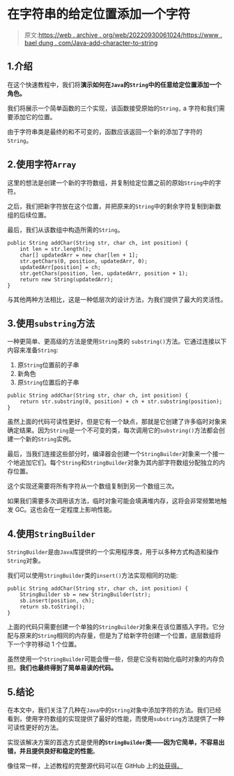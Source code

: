 # 在字符串的给定位置添加一个字符

> 原文:[https://web . archive . org/web/20220930061024/https://www . bael dung . com/Java-add-character-to-string](https://web.archive.org/web/20220930061024/https://www.baeldung.com/java-add-character-to-string)

## 1.介绍

在这个快速教程中，我们将**演示如何在`Java`的`String`中的任意给定位置添加一个角色。**

我们将展示一个简单函数的三个实现，该函数接受原始的`String,` a 字符和我们需要添加它的位置。

由于字符串类是最终的和不可变的，函数应该返回一个新的添加了字符的`String`。

## 2.使用字符`Array`

这里的想法是创建一个新的字符数组，并复制给定位置之前的原始`String`中的字符。

之后，我们把新字符放在这个位置，并把原来的`String`中的剩余字符复制到新数组的后续位置。

最后，我们从该数组中构造所需的`String`。

```
public String addChar(String str, char ch, int position) {
    int len = str.length();
    char[] updatedArr = new char[len + 1];
    str.getChars(0, position, updatedArr, 0);
    updatedArr[position] = ch;
    str.getChars(position, len, updatedArr, position + 1);
    return new String(updatedArr);
}
```

与其他两种方法相比，这是一种低层次的设计方法，为我们提供了最大的灵活性。

## 3.使用`substring`方法

一种更简单、更高级的方法是使用`String`类的 `substring()`方法。它通过连接以下内容来准备`String`:

1.  原`String`位置前的子串
2.  新角色
3.  原`String`位置后的子串

```
public String addChar(String str, char ch, int position) {
    return str.substring(0, position) + ch + str.substring(position);
}
```

虽然上面的代码可读性更好，但是它有一个缺点，那就是它创建了许多临时对象来确定结果。因为`String`是一个不可变的类，每次调用它的`substring()`方法都会创建一个新的`String`实例。

最后，当我们连接这些部分时，编译器会创建一个`StringBuilder`对象来一个接一个地追加它们。每个`String`和`StringBuilder`对象为其内部字符数组分配独立的内存位置。

这个实现还需要将所有字符从一个数组复制到另一个数组三次。

如果我们需要多次调用该方法，临时对象可能会填满堆内存，这将会非常频繁地触发 GC。这也会在一定程度上影响性能。

## 4.使用`StringBuilder`

`StringBuilder`是由`Java`库提供的一个实用程序类，用于以多种方式构造和操作`String`对象。

我们可以使用`StringBuilder`类的`insert()`方法实现相同的功能:

```
public String addChar(String str, char ch, int position) {
    StringBuilder sb = new StringBuilder(str);
    sb.insert(position, ch);
    return sb.toString();
}
```

上面的代码只需要创建一个单独的`StringBuilder`对象来在该位置插入字符。它分配与原来的`String`相同的内存量，但是为了给新字符创建一个位置，底层数组将下一个字符移动 1 个位置。

虽然使用一个`StringBuilder`可能会慢一些，但是它没有初始化临时对象的内存负担。**我们也最终得到了简单易读的代码。**

## 5.结论

在本文中，我们关注了几种在`Java`中的`String`对象中添加字符的方法。我们已经看到，使用字符数组的实现提供了最好的性能，而使用`substring`方法提供了一种可读性更好的方法。

实现该解决方案的首选方式是使用**的`StringBuilder`类——因为它简单，不容易出错，并且提供良好和稳定的性能**。

像往常一样，上述教程的完整源代码可以在 GitHub 上的[处获得。](https://web.archive.org/web/20221206170156/https://github.com/eugenp/tutorials/tree/master/core-java-modules/core-java-string-algorithms-2)